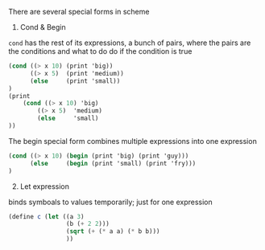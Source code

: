 There are several special forms in scheme

1. Cond & Begin

`cond` has the rest of its expressions, a bunch of pairs, where the pairs are the conditions and what to do do if the condition is true

```scm
(cond ((> x 10) (print 'big))
      ((> x 5)  (print 'medium))
      (else     (print 'small))
)
(print
    (cond ((> x 10) 'big)
        ((> x 5)  'medium)
        (else     'small)
))
```

The begin special form combines multiple expressions into one expression

```scm
(cond ((> x 10) (begin (print 'big) (print 'guy)))
      (else     (begin (print 'small) (print 'fry)))
)
```

2. Let expression

binds symboals to values temporarily; just for one expression

```scm
(define c (let ((a 3)
                (b (+ 2 2)))
                (sqrt (+ (* a a) (* b b)))
                ))
```